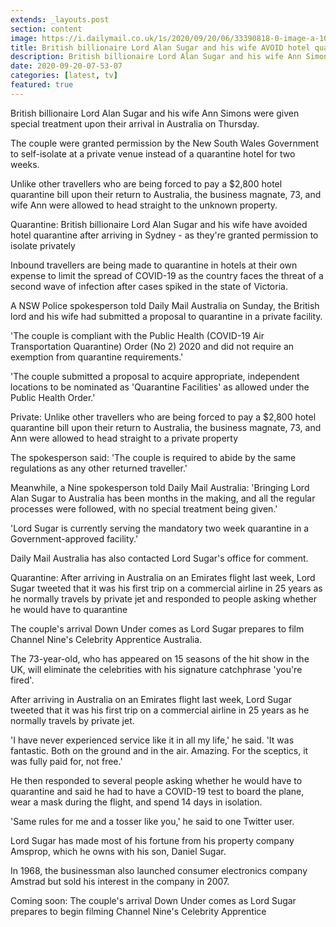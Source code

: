 ```yaml
---
extends: _layouts.post
section: content
image: https://i.dailymail.co.uk/1s/2020/09/20/06/33390818-0-image-a-10_1600580746265.jpg 
title: British billionaire Lord Alan Sugar and his wife AVOID hotel quarantine after arriving in Sydney 
description: British billionaire Lord Alan Sugar and his wife Ann Simons were given special treatment upon their arrival in Australia on Thursday. 
date: 2020-09-20-07-53-07 
categories: [latest, tv] 
featured: true 
--- 
```

British billionaire Lord Alan Sugar and his wife Ann Simons were given special treatment upon their arrival in Australia on Thursday.

The couple were granted permission by the New South Wales Government to self-isolate at a private venue instead of a quarantine hotel for two weeks. 

Unlike other travellers who are being forced to pay a $2,800 hotel quarantine bill upon their return to Australia, the business magnate, 73, and wife Ann were allowed to head straight to the unknown property.

Quarantine: British billionaire Lord Alan Sugar and his wife have avoided hotel quarantine after arriving in Sydney - as they're granted permission to isolate privately

Inbound travellers are being made to quarantine in hotels at their own expense to limit the spread of COVID-19 as the country faces the threat of a second wave of infection after cases spiked in the state of Victoria.  

A NSW Police spokesperson told Daily Mail Australia on Sunday, the British lord and his wife had submitted a proposal to quarantine in a private facility.

'The couple is compliant with the Public Health (COVID-19 Air Transportation Quarantine) Order (No 2) 2020 and did not require an exemption from quarantine requirements.'

'The couple submitted a proposal to acquire appropriate, independent locations to be nominated as 'Quarantine Facilities' as allowed under the Public Health Order.'

Private: Unlike other travellers who are being forced to pay a $2,800 hotel quarantine bill upon their return to Australia, the business magnate, 73, and Ann were allowed to head straight to a private property

The spokesperson said: 'The couple is required to abide by the same regulations as any other returned traveller.'

Meanwhile, a Nine spokesperson told Daily Mail Australia: 'Bringing Lord Alan Sugar to Australia has been months in the making, and all the regular processes were followed, with no special treatment being given.'

'Lord Sugar is currently serving the mandatory two week quarantine in a Government-approved facility.'  

Daily Mail Australia has also contacted Lord Sugar's office for comment.





Quarantine: After arriving in Australia on an Emirates flight last week, Lord Sugar tweeted that it was his first trip on a commercial airline in 25 years as he normally travels by private jet and responded to people asking whether he would have to quarantine

The couple's arrival Down Under comes as Lord Sugar prepares to film Channel Nine's Celebrity Apprentice Australia.

The 73-year-old, who has appeared on 15 seasons of the hit show in the UK, will eliminate the celebrities with his signature catchphrase 'you're fired'.

After arriving in Australia on an Emirates flight last week, Lord Sugar tweeted that it was his first trip on a commercial airline in 25 years as he normally travels by private jet. 

'I have never experienced service like it in all my life,' he said. 'It was fantastic. Both on the ground and in the air. Amazing. For the sceptics, it was fully paid for, not free.'

He then responded to several people asking whether he would have to quarantine and said he had to have a COVID-19 test to board the plane, wear a mask during the flight, and spend 14 days in isolation.

'Same rules for me and a tosser like you,' he said to one Twitter user.

Lord Sugar has made most of his fortune from his property company Amsprop, which he owns with his son, Daniel Sugar.

In 1968, the businessman also launched consumer electronics company Amstrad but sold his interest in the company in 2007. 

Coming soon: The couple's arrival Down Under comes as Lord Sugar prepares to begin filming Channel Nine's Celebrity Apprentice 

